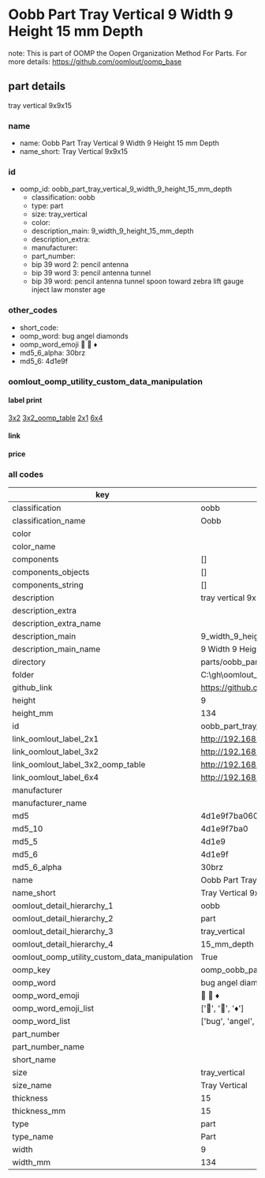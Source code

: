 # Oobb Part Tray Vertical 9 Width 9 Height 15 mm Depth  

note: This is part of OOMP the Oopen Organization Method For Parts. For more details: https://github.com/oomlout/oomp_base

##  part details
  



tray vertical 9x9x15



### name
* name: Oobb Part Tray Vertical 9 Width 9 Height 15 mm Depth
* name_short: Tray Vertical 9x9x15 
### id
* oomp_id: oobb_part_tray_vertical_9_width_9_height_15_mm_depth
  * classification: oobb
  * type: part
  * size: tray_vertical
  * color: 
  * description_main: 9_width_9_height_15_mm_depth
  * description_extra: 
  * manufacturer: 
  * part_number: 
  * bip 39 word 2: pencil antenna
  * bip 39 word 3: pencil antenna tunnel
  * bip 39 word: pencil antenna tunnel spoon toward zebra lift gauge inject law monster age

### other_codes
* short_code: 
* oomp_word: bug angel diamonds
* oomp_word_emoji :bug: :angel: :diamonds:
* md5_6_alpha: 30brz
* md5_6: 4d1e9f






### oomlout_oomp_utility_custom_data_manipulation
#### label print
[3x2](http://192.168.1.245:1112/?label=oomp%2030brz)
[3x2_oomp_table](http://192.168.1.108:1112/?label=oomp%2030brz)
[2x1](http://192.168.1.242:1112/?label=oomp%2030brz)
[6x4](http://192.168.1.55:1112/?label=oomp%2030brz)    

#### link

                              

#### price







### all codes 
| key | value |  
| --- | --- |  
| classification | oobb |  
| classification_name | Oobb |  
| color |  |  
| color_name |  |  
| components | [] |  
| components_objects | [] |  
| components_string | [] |  
| description | tray vertical 9x9x15 |  
| description_extra |  |  
| description_extra_name |  |  
| description_main | 9_width_9_height_15_mm_depth |  
| description_main_name | 9 Width 9 Height 15 mm Depth |  
| directory | parts/oobb_part_tray_vertical_9_width_9_height_15_mm_depth |  
| folder | C:\gh\oomlout_oobb_version_4_generated_parts\parts\oobb_part_tray_vertical_9_width_9_height_15_mm_depth |  
| github_link | https://github.com/oomlout/oomlout_oomp_part_src/tree/main/parts/oobb_part_tray_vertical_9_width_9_height_15_mm_depth |  
| height | 9 |  
| height_mm | 134 |  
| id | oobb_part_tray_vertical_9_width_9_height_15_mm_depth |  
| link_oomlout_label_2x1 | http://192.168.1.242:1112/?label=oomp%2030brz |  
| link_oomlout_label_3x2 | http://192.168.1.245:1112/?label=oomp%2030brz |  
| link_oomlout_label_3x2_oomp_table | http://192.168.1.108:1112/?label=oomp%2030brz |  
| link_oomlout_label_6x4 | http://192.168.1.55:1112/?label=oomp%2030brz |  
| manufacturer |  |  
| manufacturer_name |  |  
| md5 | 4d1e9f7ba060902ffe730d29d5027515 |  
| md5_10 | 4d1e9f7ba0 |  
| md5_5 | 4d1e9 |  
| md5_6 | 4d1e9f |  
| md5_6_alpha | 30brz |  
| name | Oobb Part Tray Vertical 9 Width 9 Height 15 mm Depth |  
| name_short | Tray Vertical 9x9x15  |  
| oomlout_detail_hierarchy_1 | oobb |  
| oomlout_detail_hierarchy_2 | part |  
| oomlout_detail_hierarchy_3 | tray_vertical |  
| oomlout_detail_hierarchy_4 | 15_mm_depth |  
| oomlout_oomp_utility_custom_data_manipulation | True |  
| oomp_key | oomp_oobb_part_tray_vertical_9_width_9_height_15_mm_depth |  
| oomp_word | bug angel diamonds |  
| oomp_word_emoji | :bug: :angel: :diamonds: |  
| oomp_word_emoji_list | [':bug:', ':angel:', ':diamonds:'] |  
| oomp_word_list | ['bug', 'angel', 'diamonds'] |  
| part_number |  |  
| part_number_name |  |  
| short_name |  |  
| size | tray_vertical |  
| size_name | Tray Vertical |  
| thickness | 15 |  
| thickness_mm | 15 |  
| type | part |  
| type_name | Part |  
| width | 9 |  
| width_mm | 134 |  
